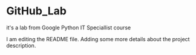 # GitHub_Lab
it's a lab from Google Python IT Speciallist course 

I am editing the README file. Adding some more details about the project description.
